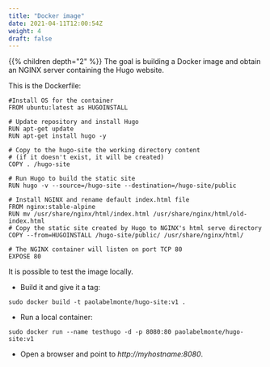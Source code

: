 ```yaml
---
title: "Docker image"
date: 2021-04-11T12:00:54Z
weight: 4
draft: false
---
```

{{% children depth="2" %}}
The goal is building a Docker image and obtain an NGINX server containing the Hugo website.

This is the Dockerfile: 

```
#Install OS for the container 
FROM ubuntu:latest as HUGOINSTALL

# Update repository and install Hugo
RUN apt-get update
RUN apt-get install hugo -y

# Copy to the hugo-site the working directory content
# (if it doesn't exist, it will be created)
COPY . /hugo-site

# Run Hugo to build the static site
RUN hugo -v --source=/hugo-site --destination=/hugo-site/public

# Install NGINX and rename default index.html file
FROM nginx:stable-alpine
RUN mv /usr/share/nginx/html/index.html /usr/share/nginx/html/old-index.html
# Copy the static site created by Hugo to NGINX's html serve directory
COPY --from=HUGOINSTALL /hugo-site/public/ /usr/share/nginx/html/

# The NGINX container will listen on port TCP 80
EXPOSE 80

```

It is possible to test the image locally.

- Build it and give it a tag:

```
sudo docker build -t paolabelmonte/hugo-site:v1 .
```

- Run a local container:

```
sudo docker run --name testhugo -d -p 8080:80 paolabelmonte/hugo-site:v1
```

- Open a browser and point to *http://_myhostname_:8080*.
